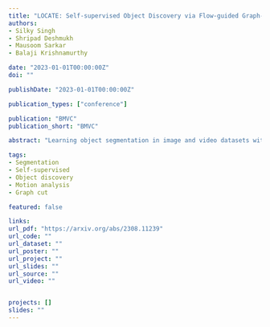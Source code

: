 ```yaml
---
title: "LOCATE: Self-supervised Object Discovery via Flow-guided Graph-cut and Bootstrapped Self-training"
authors:
- Silky Singh
- Shripad Deshmukh
- Mausoom Sarkar
- Balaji Krishnamurthy

date: "2023-01-01T00:00:00Z"
doi: ""

publishDate: "2023-01-01T00:00:00Z"

publication_types: ["conference"]

publication: "BMVC"
publication_short: "BMVC"

abstract: "Learning object segmentation in image and video datasets without human supervision is a challenging problem. Humans easily identify moving salient objects in videos using the gestalt principle of common fate, which suggests that what moves together belongs together. Building upon this idea, we propose a self-supervised object discovery approach that leverages motion and appearance information to produce high-quality object segmentation masks. Specifically, we redesign the traditional graph cut on images to include motion information in a linear combination with appearance information to produce edge weights. Remarkably, this step produces object segmentation masks comparable to the current state-of-the-art on multiple benchmarks. To further improve performance, we bootstrap a segmentation network trained on these preliminary masks as pseudo-ground truths to learn from its own outputs via self-training. We demonstrate the effectiveness of our approach, named LOCATE, on multiple standard video object segmentation, image saliency detection, and object segmentation benchmarks, achieving results on par with and, in many cases surpassing state-of-the-art methods. We also demonstrate the transferability of our approach to novel domains through a qualitative study on in-the-wild images. Additionally, we present extensive ablation analysis to support our design choices and highlight the contribution of each component of our proposed method."

tags:
- Segmentation
- Self-supervised
- Object discovery
- Motion analysis
- Graph cut

featured: false

links:
url_pdf: "https://arxiv.org/abs/2308.11239"
url_code: ""
url_dataset: ""
url_poster: ""
url_project: ""
url_slides: ""
url_source: ""
url_video: ""


projects: []
slides: ""
---
```


